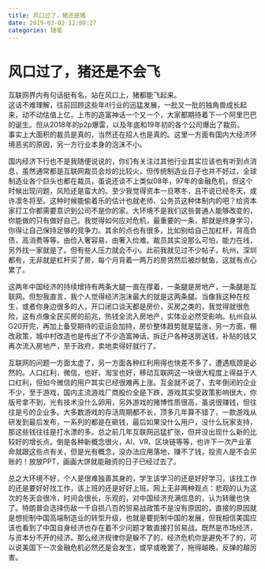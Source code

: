 ```yaml
---
title: 风口过了，猪还是猪
date: 2019-03-02 12:08:27
categories: 随笔 
---
```

# 风口过了，猪还是不会飞

互联网界内有句话挺有名，站在风口上，猪都能飞起来。  
这话不难理解，往前回顾这些年it行业的迅猛发展，一批又一批的独角兽成长起来，动不动估值上亿，上市的造富神话一个又一个，大家都期待着下一个阿里巴巴的诞生。但从2018年的p2p爆雷，以及年底和19年初的各个公司爆出了裁员。  
事实上大面积的裁员是真的，当然还在招人也是真的。这里一方面有国内大经济环境恶劣的原因，另一方行业本身的泡沫不小。

国内经济下行也不是我随便说说的，你们有关注过其他行业其实应该也有听到点消息，虽然通常都是互联网裁员会炒的比较火，但传统制造业日子也并不好过，全球制造业各个巨头也都在裁员，虽说还谈不上类似08年，97年的金融危机，但这个时候出现问题，风险还是蛮大的。至少我觉得资本一旦寒冬，且不说已经冬天，或许凛冬将至。这种时候能偷着乐的估计也就老师、公务员这种体制内的吧？给资本家打工你都需要意识到公司不是你的家。大环境不是我们这些普通人能够改变的，你能做的只有做好自己。我觉得如何应对危机，最重要的一条，那就是终身学习，你得让自己保持足够的竞争力。其余的点也有很多，比如别给自己加杠杆，背高负债，高消费等等。由俭入奢容易，由奢入俭难。裁员其实没那么可怕，能力在线，另外找一家就是了。但有些人压力就会不小。此前我就见过不少帖子，杭州，深圳都有，无非就是杠杆买了房，每个月背着一两万的房贷然后被炒鱿鱼，这就有点心累了。

这两年中国经济的持续增持有两条大腿一直在撑着，一条腿是房地产，一条腿是互联网。但恕我直言，我个人觉得经济泡沫最大的就是这两条腿。当像我这种在校生，或者你身边很多的人，开口闭口谈天都是房价，买房之类的，我觉得就很危险，这有点像全民买房的前兆，热钱全流入房地产，实体业必然受影响。杭州自从G20开完，再加上备受期待的亚运会加持，房价整体趋势就是猛涨，另一方面，棚改政策，城中村改造也是传出了不少造富神话，拆迁户各种送房送钱，补贴的钱又再次流入房地产，至于政府，卖地卖得好就行了。

互联网的问题一方面太虚了，另一方面各种红利用得也快差不多了，遭遇瓶颈是必然的。人口红利，微信，也好，淘宝也好，移动互联网这一块很大程度上得益于人口红利，但如今微信的用户其实已经很难再上涨。互金就不说了，去年倒闭的企业不少，至于游戏，国内主流游戏厂商股价全是下跌，游戏其实受政策影响很大，你版号拿不到，光有技术没什么卵用，另外游戏的赌博性质很高，虽说很赚钱，但往往是亏的企业多。大多数游戏的存活周期都不长，顶多几年算不错了，一款游戏从研发到最后发布，一系列的都是在砸钱，最后如果没什么用户，没什么玩家支持，那这些钱往往是打水漂的多。总之前几年互联网迅猛扩张，但并没出现什么新的比较好的增长点。倒是各种新概念很火，AI、VR、区块链等等，也许下一次产业革命就跟这些点有关，但是光有概念，没办法应用落地，赚不了钱，投资人是不会买账的！放放PPT，画画大饼就能融资的日子已经过去了。

总之大环境不好，个人是很难独善其身的，学生该学习的还是好好学习，该找工作的还是要好好找工作，该上班的还是好好上班。网上无非两种观点：悲观的认为这次的冬天会很冷，时间会很长，乐观的，对中国经济充满信息的，认为转暖也快了。特朗普会选择伤敌一千自损八百的贸易战政策不是没有原因的，直接的原因就是想扼制中国高端制造业的转型升级，也就是要扼制中国的发展，但我相信美国应该也看到了中国自身经济也存在着不少问题才敢直接打贸易战。既然是市场经济，与资本分不开的经济。那么经济规律你是躲不了的，经济危机你是避免不了的，可以说美国下一次金融危机必然还是会发生，或早或晚罢了，拖得越晚，反弹的越厉害。
